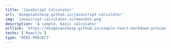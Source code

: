 ```yaml
---
title: 'JavaScript Calculator'
url: 'diegosanchezp.github.io/javascript-calculator'
img: 'javascript-calculator-screenshot.png'
description: 'A simple, basic calculator'
urllink: 'https://diegosanchezp.github.io/simple-react-markdown-previewer'
techs: ['ReactJs']
type: 'MINI-PROJECT'
---
```

